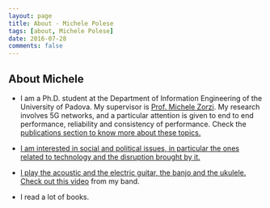 ```yaml
---
layout: page
title: About - Michele Polese
tags: [about, Michele Polese]
date: 2016-07-28
comments: false
---
```

    
## About Michele
* I am a Ph.D. student at the Department of Information Engineering of the University of Padova. My supervisor is <a href="https://scholar.google.it/citations?hl=en&user=Z7d93ZYAAAAJ&view_op=list_works" target="_blank">Prof. Michele Zorzi</a>. My research involves 5G networks, and a particular attention is given to end to end performance, reliability and consistency of performance. Check the <a href="/publications">publications section to know more about these topics.

* I am interested in social and political issues, in particular the ones related to technology and the disruption brought by it. 

* I play the acoustic and the electric guitar, the banjo and the ukulele. Check out <a href="https://www.youtube.com/watch?v=y0ej1ZjzlDs" target="_blank">this video</a> from my band.

* I read a lot of books.

